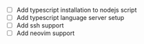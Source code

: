 - [ ] Add typescript installation to nodejs script
- [ ] Add typescript language server setup 
- [ ] Add ssh support
- [ ] Add neovim support